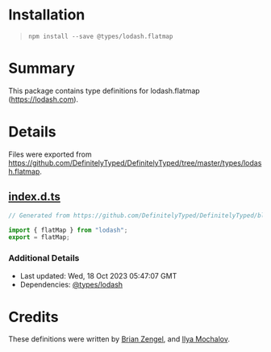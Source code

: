 # Installation
> `npm install --save @types/lodash.flatmap`

# Summary
This package contains type definitions for lodash.flatmap (https://lodash.com).

# Details
Files were exported from https://github.com/DefinitelyTyped/DefinitelyTyped/tree/master/types/lodash.flatmap.
## [index.d.ts](https://github.com/DefinitelyTyped/DefinitelyTyped/tree/master/types/lodash.flatmap/index.d.ts)
````ts
// Generated from https://github.com/DefinitelyTyped/DefinitelyTyped/blob/master/types/lodash/scripts/generate-modules.ts

import { flatMap } from "lodash";
export = flatMap;

````

### Additional Details
 * Last updated: Wed, 18 Oct 2023 05:47:07 GMT
 * Dependencies: [@types/lodash](https://npmjs.com/package/@types/lodash)

# Credits
These definitions were written by [Brian Zengel](https://github.com/bczengel), and [Ilya Mochalov](https://github.com/chrootsu).
